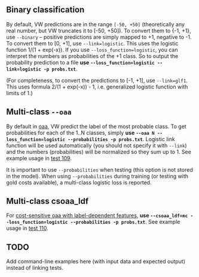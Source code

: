 ## Binary classification
By default, VW predictions are in the range `[-50, +50]` (theoretically any real number, but VW truncates it to [-50, +50]).
To convert them to {-1, +1}, use `--binary` – positive predictions are simply mapped to +1, negative to -1.
To convert them to [0, +1], use `--link=logistic`. This uses the logistic function 1/(1 + exp(-x)). If you use `--loss_function=logistic`, you can interpret the numbers as probabilities of the +1 class. So to output the probability prediction to a file **use `--loss_function=logistic --link=logistic -p probs.txt`**.

(For completeness, to convert the predictions to [-1, +1], use `--link=glf1`. This uses formula 2/(1 + exp(-x)) - 1, i.e. generalized logistic function with limits of 1.)

## Multi-class `--oaa`
By default in [oaa](One-Against-All-%28oaa%29-multi-class-example), VW predict the label of the most probable class.
To get probabilities for each of the 1..N classes, simply **use `--oaa N --loss_function=logistic --probabilities -p probs.txt`**.
Logistic link function will be used automatically (you should not specify it with `--link`) and the numbers (probabilities) will be normalized so they sum up to 1.
See example usage in [test 109](https://github.com/JohnLangford/vowpal_wabbit/blob/41befcc1fb86c4aaf5e96f91c0cf4427218ea4fe/test/RunTests#L1357).

It is important to use `--probabilities` when testing (this option is not stored in the model).
When using `--probabilities` during training (or testing with gold costs available), a multi-class logistic loss is reported.

## Multi-class csoaa_ldf
For [cost-sensitive oaa with label-dependent features](http://www.umiacs.umd.edu/~hal/tmp/multiclassVW.html), 
**use `--csoaa_ldf=mc --loss_function=logistic --probabilities -p probs.txt`**.
See example usage in [test 110](https://github.com/JohnLangford/vowpal_wabbit/blob/41befcc1fb86c4aaf5e96f91c0cf4427218ea4fe/test/RunTests#L1362).

## TODO
Add command-line examples here (with input data and expected output) instead of linking tests.